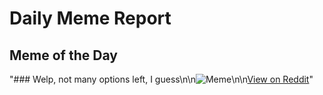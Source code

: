 # Daily Meme Report

## Meme of the Day
"### Welp, not many options left, I guess\n\n![Meme](https://i.redd.it/ce8j9ozn1gkd1.png)\n\n[View on Reddit](https://redd.it/1ezhqal)"
